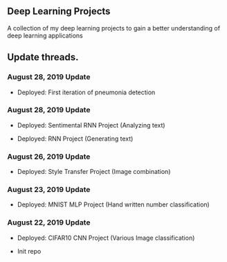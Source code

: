 ## Deep Learning Projects

A collection of my deep learning projects to gain a better understanding of deep learning applications

## Update threads.

### August 28, 2019 Update

- Deployed: First iteration of pneumonia detection

### August 28, 2019 Update

- Deployed: Sentimental RNN Project (Analyzing text)

- Deployed: RNN Project (Generating text)

### August 26, 2019 Update

- Deployed: Style Transfer Project (Image combination)

### August 23, 2019 Update

- Deployed: MNIST MLP Project (Hand written number classification)

### August 22, 2019 Update

- Deployed: CIFAR10 CNN Project (Various Image classification)

- Init repo
